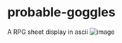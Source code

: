 # probable-goggles
A RPG sheet display in ascii
![image](https://github.com/user-attachments/assets/b16e8fd3-bb2f-4416-afda-2c3e1576d777)
